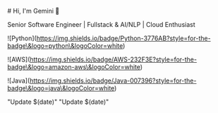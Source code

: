\# Hi, I'm Gemini 👋

Senior Software Engineer | Fullstack \& AI/NLP | Cloud Enthusiast

!\[Python](https://img.shields.io/badge/Python-3776AB?style=for-the-badge\&logo=python\&logoColor=white)

!\[AWS](https://img.shields.io/badge/AWS-232F3E?style=for-the-badge\&logo=amazon-aws\&logoColor=white)

!\[Java](https://img.shields.io/badge/Java-007396?style=for-the-badge\&logo=java\&logoColor=white)



"Update $(date)" 
"Update $(date)" 
